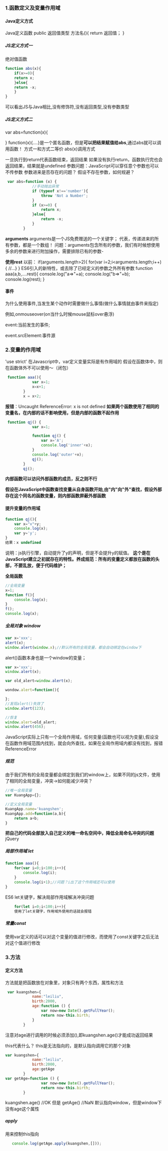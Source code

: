 ### 1.函数定义及变量作用域
#### Java定义方式

Java定义函数
public 返回值类型 方法名(){
	return 返回值；
}

##### JS定义方式一
绝对值函数

```javascript
function abs(x){
	if(x>=0){
    return x;
    }else{
    return -x;
    }
}
```

可以看出JS与Java相比,没有修饰符,没有返回类型,没有参数类型

##### JS定义方式二

var abs=function(x){
	
}
function(x){....}是一个匿名函数，但是**可以把结果赋值给abs**,通过abs就可以调用函数！
方式一和方式二等价
abs(x)调用方式

一旦执行到return代表函数结束，返回结果
如果没有执行return，函数执行完也会返回结果，结果就是undefined
参数问题：JavaScript可以穿任意个参数也可以不传参数
参数进来是否存在的问题？
假设不存在参数，如何规避？
```js
 var abs=function (x) {
            //手动抛出异常
            if (typeof x!=='number'){
                throw 'Not a Number';
            }
            if (x>=0) {
                return x;
            }else{
                return -x;
            }
        }
```
**arguments**
arguments是一个JS免费赠送的一个关键字；
代表，传递进来的所有参数，都是一个数组！
问题：arguments包含所有的参数，我们有时候想使用多余的参数来进行附加操作，需要排除已有的参数- 

**使用rest**
以前：
	if(arguments.length>2){
    	for(var i=2;i<arguments.length;i++){
        //...}
    }
ES6引入的新特性，或去除了已经定义的参数之外所有参数
function aaa(a,b,....rest){
	console.log("a=>"+a);
    console.log("b=>"+b);
    console.log(rest);
}

#### 事件

为什么使用事件,当发生某个动作时需要做什么事情(做什么事情就由事件来指定)

例如,onmouseover(on当什么时候mouse鼠标over悬浮)

event:当前发生的事件;

event.srcElement:事件源



### 2.变量的作用域
'use strict'
在Javascript中，var定义变量实际是有作用域的
假设在函数体中，则在函数体外不可以使用～（闭包）

```js
 function aaa(){
            var x=1;
            x=x+1;
        }
        x = x+2;
```
**报错**：Uncaught ReferenceError: x is not defined
**如果两个函数使用了相同的变量名，在内部的话不影响使用，但是内部的函数不起作用**

```js
 function qj() {
            var x=1;

            function qj() {
                var x='A';
                console.log('inner'+x);
            }
            console.log('outer'+x);
            qj();
        }
        qj();
```
**内部函数可以访问外部函数的成员，反之则不行**

**假设在JavaScript中函数查找变量从自身函数开始,由"内"向"外"查找，假设外部存在这个同名的函数变量，则内部函数屏蔽外部函数**

#### 提升变量的作用域

```js
function qj(){	
	var x="x"+y;
    console.log(x);
    var y='y';
}
结果：x undefined 
```
说明：js执行引擎，自动提升了y的声明，但是不会提升y的赋值。
**这个是在JavaScript建立之初就存在的特性。养成规范：所有的变量定义都放在函数的头部，不要乱放，便于代码维护；**

**全局函数**

```js
//全局变量
x=1;
function f(){
	console.log(x);
}
f();
console.log(x);
```
##### 全局对象 window

```js
var x='xxx';
alert(x);
window.alert(window.x);//默认所有的全局变量，都会自动绑定在window下
```

alert()函数本身也是一个window的变量；
```js
var x='xxx';
window.alert(x);

var old_alert=window.alert(x);

wondow.alert=function(){

};
//发现alert()失效了
window.alert(123);

//恢复
window.alert=old_alert;
window.alert(456);
```
JavaScript实际上只有一个全局作用域，任何变量(函数也可以视为变量),假设没在函数作用域范围内找到，就会向外查找，如果在全局作用域内都没有找到，报错ReferenceError

##### 规范
由于我们所有的全局变量都会绑定到我们的window上，如果不同的js文件，使用了相同的全局变量，冲突->如何能减少冲突？

```js
//唯一全局变量
var KuangApp={};

//定义全局变量
KuangApp.name='kuangshen';
KuangApp.add=function(a,b){
	return a+b;
}
```
**把自己的代码全部放入自己定义的唯一命名空间中，降低全局命名冲突的问题**
jQuery

##### 局部作用域 let

```js
function aaa(){
	for(var i=0;i<100;i++){
    	console.log(i);
    }
    console.log(i+1);//问题？i出了这个作用域还可以使用
}
```
ES6 let关键字，解决局部作用域解决冲突问题
```js
	for(let i=0;i<100;i++){
	使用了let关键字，作用域外使用的话就会报错
```
##### 常量const
使用var定义的话可以对这个变量的值进行修改，而使用了const关键字之后无法对这个值进行修改

### 3.方法
#### 定义方法
方法就是把函数放在对象里，对象只有两个东西，属性和方法

```js
 var kuangshen={
            name:"leiliu",
            birth:2000,
            age:function () {
                var now=new Date().getFullYear();
                return now-this.birth;
            }
        }
```
注意对age进行调用的时候必须添加(),即kuangshen.age()才能成功返回结果

this代表什么？
this是无法指向的，是默认指向调用它的那个对象

```js
var kuangshen={
            name:"leiliu",
            birth:2000,
            age:getAge
        }
var getAge=function () {
                var now=new Date().getFullYear();
                return now-this.birth;
        }
```
kuangshen.age() //OK
但是 getAge() //NaN 默认指向window，但是window下没有age这个属性

##### apply
用来控制this指向

```js
   console.log(getAge.apply(kuangshen,[]));
```